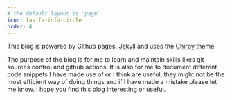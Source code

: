 ```yaml
---
# the default layout is 'page'
icon: fas fa-info-circle
order: 4
---
```


<!-- > Add Markdown syntax content to file `_tabs/about.md`{: .filepath } and it will show up on this page.
{: .prompt-tip } -->

This blog is powered by Github pages, [Jekyll](https://jekyllrb.com/) and uses the [Chirpy](https://github.com/cotes2020/jekyll-theme-chirpy) theme.

The purpose of the blog is for me to learn and maintain skills likes git sources control and github actions. It is also for me to document different code snippets I have made use of or I think are useful, they might not be the most efficient way of doing things and if I have made a mistake please let me know. I hope you find this blog interesting or useful.

